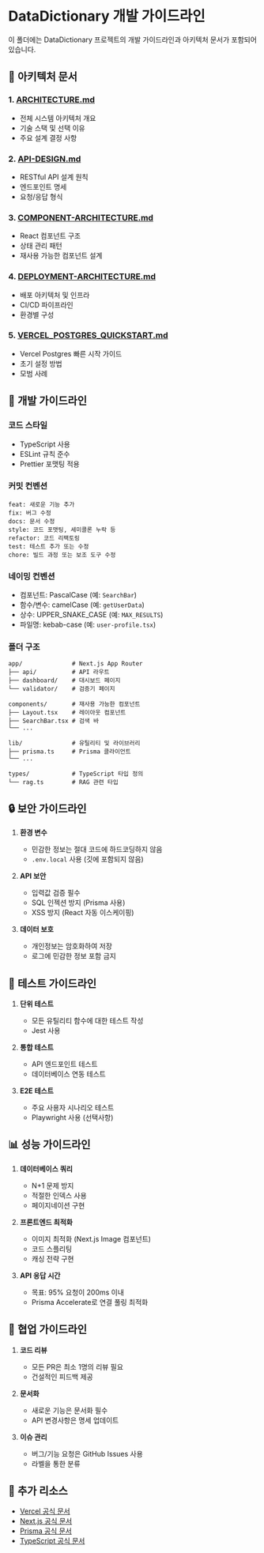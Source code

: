 # DataDictionary 개발 가이드라인

이 폴더에는 DataDictionary 프로젝트의 개발 가이드라인과 아키텍처 문서가 포함되어 있습니다.

## 📐 아키텍처 문서

### 1. [ARCHITECTURE.md](./ARCHITECTURE.md)
- 전체 시스템 아키텍처 개요
- 기술 스택 및 선택 이유
- 주요 설계 결정 사항

### 2. [API-DESIGN.md](./API-DESIGN.md)
- RESTful API 설계 원칙
- 엔드포인트 명세
- 요청/응답 형식

### 3. [COMPONENT-ARCHITECTURE.md](./COMPONENT-ARCHITECTURE.md)
- React 컴포넌트 구조
- 상태 관리 패턴
- 재사용 가능한 컴포넌트 설계

### 4. [DEPLOYMENT-ARCHITECTURE.md](./DEPLOYMENT-ARCHITECTURE.md)
- 배포 아키텍처 및 인프라
- CI/CD 파이프라인
- 환경별 구성

### 5. [VERCEL_POSTGRES_QUICKSTART.md](./VERCEL_POSTGRES_QUICKSTART.md)
- Vercel Postgres 빠른 시작 가이드
- 초기 설정 방법
- 모범 사례

## 🔧 개발 가이드라인

### 코드 스타일
- TypeScript 사용
- ESLint 규칙 준수
- Prettier 포맷팅 적용

### 커밋 컨벤션
```
feat: 새로운 기능 추가
fix: 버그 수정
docs: 문서 수정
style: 코드 포맷팅, 세미콜론 누락 등
refactor: 코드 리팩토링
test: 테스트 추가 또는 수정
chore: 빌드 과정 또는 보조 도구 수정
```

### 네이밍 컨벤션
- 컴포넌트: PascalCase (예: `SearchBar`)
- 함수/변수: camelCase (예: `getUserData`)
- 상수: UPPER_SNAKE_CASE (예: `MAX_RESULTS`)
- 파일명: kebab-case (예: `user-profile.tsx`)

### 폴더 구조
```
app/              # Next.js App Router
├── api/          # API 라우트
├── dashboard/    # 대시보드 페이지
└── validator/    # 검증기 페이지

components/       # 재사용 가능한 컴포넌트
├── Layout.tsx    # 레이아웃 컴포넌트
├── SearchBar.tsx # 검색 바
└── ...

lib/              # 유틸리티 및 라이브러리
├── prisma.ts     # Prisma 클라이언트
└── ...

types/            # TypeScript 타입 정의
└── rag.ts        # RAG 관련 타입
```

## 🔒 보안 가이드라인

1. **환경 변수**
   - 민감한 정보는 절대 코드에 하드코딩하지 않음
   - `.env.local` 사용 (깃에 포함되지 않음)

2. **API 보안**
   - 입력값 검증 필수
   - SQL 인젝션 방지 (Prisma 사용)
   - XSS 방지 (React 자동 이스케이핑)

3. **데이터 보호**
   - 개인정보는 암호화하여 저장
   - 로그에 민감한 정보 포함 금지

## 🧪 테스트 가이드라인

1. **단위 테스트**
   - 모든 유틸리티 함수에 대한 테스트 작성
   - Jest 사용

2. **통합 테스트**
   - API 엔드포인트 테스트
   - 데이터베이스 연동 테스트

3. **E2E 테스트**
   - 주요 사용자 시나리오 테스트
   - Playwright 사용 (선택사항)

## 📊 성능 가이드라인

1. **데이터베이스 쿼리**
   - N+1 문제 방지
   - 적절한 인덱스 사용
   - 페이지네이션 구현

2. **프론트엔드 최적화**
   - 이미지 최적화 (Next.js Image 컴포넌트)
   - 코드 스플리팅
   - 캐싱 전략 구현

3. **API 응답 시간**
   - 목표: 95% 요청이 200ms 이내
   - Prisma Accelerate로 연결 풀링 최적화

## 🤝 협업 가이드라인

1. **코드 리뷰**
   - 모든 PR은 최소 1명의 리뷰 필요
   - 건설적인 피드백 제공

2. **문서화**
   - 새로운 기능은 문서화 필수
   - API 변경사항은 명세 업데이트

3. **이슈 관리**
   - 버그/기능 요청은 GitHub Issues 사용
   - 라벨을 통한 분류

## 📝 추가 리소스

- [Vercel 공식 문서](https://vercel.com/docs)
- [Next.js 공식 문서](https://nextjs.org/docs)
- [Prisma 공식 문서](https://www.prisma.io/docs)
- [TypeScript 공식 문서](https://www.typescriptlang.org/docs)
